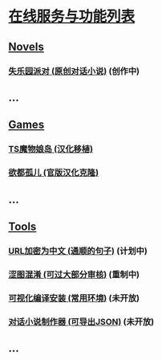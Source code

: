 # [在线服务与功能列表](//xymol.github.io)

## [Novels](/#Novels)

### [失乐园派对 (原创对话小说)](//xymol.github.io/plp) (创作中)

## ...

## [Games](/#Games)

### [TS魔物娘岛 (汉化移植)](//xymol.github.io/tsmgi)

### [欲都孤儿 (官版汉化克隆)](//xymol.github.io/dol)

## ...

## [Tools](/#Tools)

### [URL加密为中文 (通顺的句子)](//xymol.github.io/cr-u2z) (计划中)

### [涩图混淆 (可过大部分审核)](//xymol.github.io/pic-obf) (重制中)

### [可视化编译安装 (常用环境)](//xymol.github.io/makegui) (未开放)

### [对话小说制作器 (可导出JSON)](//xymol.github.io/c-novel) (未开放)

## ...
